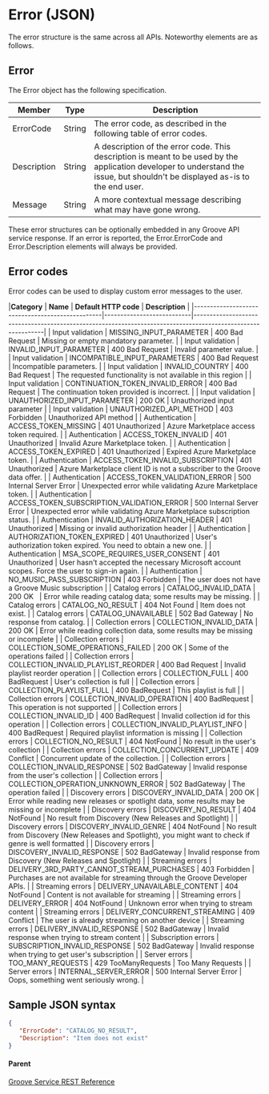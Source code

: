 ﻿# Error (JSON)
The error structure is the same across all APIs. Noteworthy elements are as follows.

## Error
The Error object has the following specification.

| **Member**  | **Type** | **Description**                                                     |
|-------------|----------|---------------------------------------------------------------------|
| ErrorCode   | String   | The error code, as described in the following table of error codes. |
| Description | String   | A description of the error code. This description is meant to be used by the application developer to understand the issue, but shouldn't be displayed as-is to the end user.                      |
| Message     | String   | A more contextual message describing what may have gone wrong.      |

These error structures can be optionally embedded in any Groove API service response. If an error is reported, the Error.ErrorCode and Error.Description elements will always be provided.

## Error codes
Error codes can be used to display custom error messages to the user.

|**Category**                     | **Name**                                        | **Default HTTP code**     | **Description**                                                                                             |
|-------------------------------------------------|---------------------------|-------------------------------------------------------------------------------------------------------------|
| Input validation                | MISSING\_INPUT\_PARAMETER                       | 400 Bad Request           | Missing or empty mandatory parameter.                                                                       |
| Input validation                | INVALID\_INPUT\_PARAMETER                       | 400 Bad Request           | Invalid parameter value.                                                                                    |
| Input validation                | INCOMPATIBLE\_INPUT\_PARAMETERS                 | 400 Bad Request           | Incompatible parameters.                                                                                    |
| Input validation                | INVALID\_COUNTRY                                | 400 Bad Request           | The requested functionality is not available in this region                                                 |
| Input validation                | CONTINUATION\_TOKEN\_INVALID\_ERROR             | 400 Bad Request           | The continuation token provided is incorrect.                                                               |
| Input validation                | UNAUTHORIZED\_INPUT\_PARAMETER                  | 200 OK                    | Unauthorized input parameter                                                                                |
| Input validation                | UNAUTHORIZED\_API\_METHOD                       | 403 Forbidden             | Unauthorized API method                                                                                     |
| Authentication                  | ACCESS\_TOKEN\_MISSING                          | 401 Unauthorized          | Azure Marketplace access token required.                                                                    |
| Authentication                  | ACCESS\_TOKEN\_INVALID                          | 401 Unauthorized          | Invalid Azure Marketplace token.                                                                            |
| Authentication                  | ACCESS\_TOKEN\_EXPIRED                          | 401 Unauthorized          | Expired Azure Marketplace token.                                                                            |
| Authentication                  | ACCESS\_TOKEN\_INVALID\_SUBSCRIPTION            | 401 Unauthorized          | Azure Marketplace client ID is not a subscriber to the Groove data offer.                                   |
| Authentication                  | ACCESS\_TOKEN\_VALIDATION\_ERROR                | 500 Internal Server Error | Unexpected error while validating Azure Marketplace token.                                                  |
| Authentication                  | ACCESS\_TOKEN\_SUBSCRIPTION\_VALIDATION\_ERROR  | 500 Internal Server Error | Unexpected error while validating Azure Marketplace subscription status.                                    |
| Authentication                  | INVALID\_AUTHORIZATION\_HEADER                  | 401 Unauthorized          | Missing or invalid authorization header                                                                     |
| Authentication                  | AUTHORIZATION\_TOKEN\_EXPIRED                   | 401 Unauthorized          | User's authorization token expired. You need to obtain a new one.                                           |
| Authentication                  | MSA\_SCOPE\_REQUIRES\_USER\_CONSENT             | 401 Unauthorized          | User hasn't accepted the necessary Microsoft account scopes. Force the user to sign-in again.               |
| Authentication                  | NO\_MUSIC\_PASS\_SUBSCRIPTION                   | 403 Forbidden             | The user does not have a Groove Music subscription                                                          |
| Catalog errors                  | CATALOG\_INVALID\_DATA                          | 200 OK                    | Error while reading catalog data; some results may be missing.                                              |
| Catalog errors                  | CATALOG\_NO\_RESULT                             | 404 Not Found             | Item does not exist.                                                                                        |
| Catalog errors                  | CATALOG\_UNAVAILABLE                            | 502 Bad Gateway           | No response from catalog.                                                                                   |
| Collection errors               | COLLECTION\_INVALID\_DATA                       | 200 OK                    | Error while reading collection data, some results may be missing or incomplete                              |
| Collection errors               | COLLECTION\_SOME\_OPERATIONS\_FAILED            | 200 OK                    | Some of the operations failed                                                                               |
| Collection errors               | COLLECTION\_INVALID\_PLAYLIST\_REORDER          | 400 Bad Request           | Invalid playlist reorder operation                                                                          |
| Collection errors               | COLLECTION\_FULL                                | 400 BadRequest            | User's collection is full                                                                                   |
| Collection errors               | COLLECTION\_PLAYLIST\_FULL                      | 400 BadRequest            | This playlist is full                                                                                       |
| Collection errors               | COLLECTION\_INVALID\_OPERATION                  | 400 BadRequest            | This operation is not supported                                                                             |
| Collection errors               | COLLECTION\_INVALID\_ID                         | 400 BadRequest            | Invalid collection id for this operation                                                                    |
| Collection errors               | COLLECTION\_INVALID\_PLAYLIST\_INFO             | 400 BadRequest            | Required playlist information is missing                                                                    |
| Collection errors               | COLLECTION\_NO\_RESULT                          | 404 NotFound              | No result in the user's collection                                                                          |
| Collection errors               | COLLECTION\_CONCURRENT\_UPDATE                  | 409 Conflict              | Concurrent update of the collection.                                                                        |
| Collection errors               | COLLECTION\_INVALID\_RESPONSE                   | 502 BadGateway            | Invalid response from the user's collection                                                                 |
| Collection errors               | COLLECTION\_OPERATION\_UNKNOWN\_ERROR           | 502 BadGateway            | The operation failed                                                                                        |
| Discovery errors                | DISCOVERY\_INVALID\_DATA                        | 200 OK                    | Error while reading new releases or spotlight data, some results may be missing or incomplete               |
| Discovery errors                | DISCOVERY\_NO\_RESULT                           | 404 NotFound              | No result from Discovery (New Releases and Spotlight)                                                       |
| Discovery errors                | DISCOVERY\_INVALID\_GENRE                       | 404 NotFound              | No result from Discovery (New Releases and Spotlight), you might want to check if genre is well formatted   |
| Discovery errors                | DISCOVERY\_INVALID\_RESPONSE                    | 502 BadGateway            | Invalid response from Discovery (New Releases and Spotlight)                                                |
| Streaming errors                | DELIVERY\_3RD\_PARTY\_CANNOT\_STREAM\_PURCHASES | 403 Forbidden             | Purchases are not available for streaming through the Groove Developer APIs.                                |
| Streaming errors                | DELIVERY\_UNAVAILABLE\_CONTENT                  | 404 NotFound              | Content is not available for streaming                                                                      |
| Streaming errors                | DELIVERY\_ERROR                                 | 404 NotFound              | Unknown error when trying to stream content                                                                 |
| Streaming errors                | DELIVERY\_CONCURRENT\_STREAMING                 | 409 Conflict              | The user is already streaming on another device                                                             |
| Streaming errors                | DELIVERY\_INVALID\_RESPONSE                     | 502 BadGateway            | Invalid response when trying to stream content                                                              |
| Subscription errors             | SUBSCRIPTION\_INVALID\_RESPONSE                 | 502 BadGateway            | Invalid response when trying to get user's subscription                                                     |
| Server errors                   | TOO\_MANY\_REQUESTS                             | 429 TooManyRequests       | Too Many Requests                                                                                           |
| Server errors                   | INTERNAL\_SERVER\_ERROR                         | 500 Internal Server Error | Oops, something went seriously wrong.                                                                       |

## Sample JSON syntax
```json
{
   "ErrorCode": "CATALOG_NO_RESULT",
   "Description": "Item does not exist"
}
```

#### Parent
[Groove Service REST Reference](overview.md)
